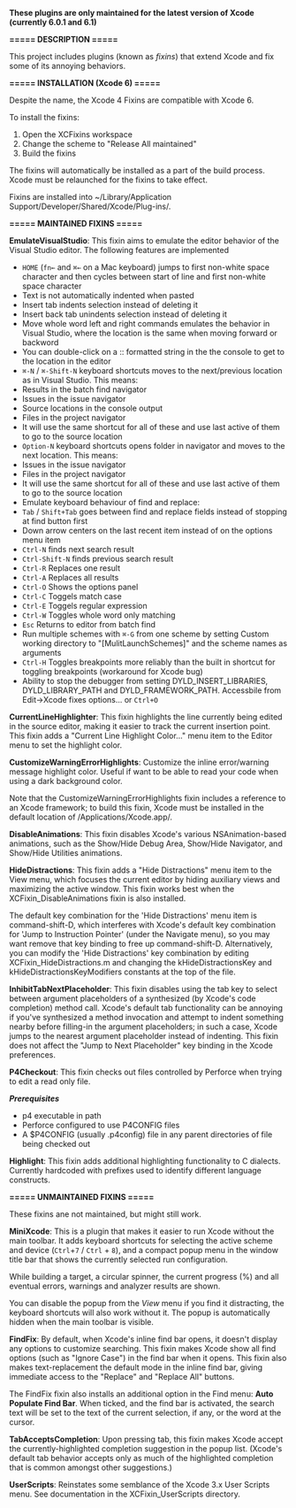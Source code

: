 __These plugins are only maintained for the latest version of Xcode (currently 6.0.1 and 6.1)__

__===== DESCRIPTION =====__

This project includes plugins (known as _fixins_) that extend Xcode
and fix some of its annoying behaviors.

__===== INSTALLATION (Xcode 6) =====__

Despite the name, the Xcode 4 Fixins are compatible with Xcode 6.

To install the fixins:

1. Open the XCFixins workspace
2. Change the scheme to "Release All maintained"
3. Build the fixins

The fixins will automatically be installed as a part of the build
process. Xcode must be relaunched for the fixins to take effect.

Fixins are installed into ~/Library/Application Support/Developer/Shared/Xcode/Plug-ins/.

__===== MAINTAINED FIXINS =====__

__EmulateVisualStudio__:
This fixin aims to emulate the editor behavior of the Visual Studio editor. The following features are implemented

+ `HOME` (`fn←` and `⌘←` on a Mac keyboard) jumps to first non-white space character and then cycles between start of line and first non-white space character
+ Text is not automatically indented when pasted
+ Insert tab indents selection instead of deleting it
+ Insert back tab unindents selection instead of deleting it
+ Move whole word left and right commands emulates the behavior in Visual Studio, where the location is the same when moving forward or backword
+ You can double-click on a <source>:<line>: formatted string in the the console to get to the location in the editor
+ `⌘-N` / `⌘-Shift-N` keyboard shortcuts moves to the next/previous location as in Visual Studio. This means:
 + Results in the batch find navigator
 + Issues in the issue navigator
 + Source locations in the console output
 + Files in the project navigator
 + It will use the same shortcut for all of these and use last active of them to go to the source location
+ `Option-N` keyboard shortcuts opens folder in navigator and moves to the next location. This means:
 + Issues in the issue navigator
 + Files in the project navigator
 + It will use the same shortcut for all of these and use last active of them to go to the source location
+ Emulate keyboard behaviour of find and replace:
 + `Tab` / `Shift+Tab` goes between find and replace fields instead of stopping at find button first
 + Down arrow centers on the last recent item instead of on the options menu item
 + `Ctrl-N` finds next search result
 + `Ctrl-Shift-N` finds previous search result
 + `Ctrl-R` Replaces one result
 + `Ctrl-A` Replaces all results
 + `Ctrl-O` Shows the options panel
 + `Ctrl-C` Toggels match case
 + `Ctrl-E` Toggels regular expression
 + `Ctrl-W` Toggles whole word only matching
 + `Esc` Returns to editor from batch find
+ Run multiple schemes with `⌘-G` from one scheme by setting Custom working directory to "[MulitLaunchSchemes]" and the scheme names as arguments
+ `Ctrl-H` Toggles breakpoints more reliably than the built in shortcut for toggling breakpoints (workaround for Xcode bug)
+ Ability to stop the debugger from setting DYLD_INSERT_LIBRARIES, DYLD_LIBRARY_PATH and DYLD_FRAMEWORK_PATH. Accessbile from Edit->Xcode fixes options... or `Ctrl+O`

__CurrentLineHighlighter__: This fixin highlights the line currently
being edited in the source editor, making it easier to track the
current insertion point. This fixin adds a "Current Line Highlight
Color..." menu item to the Editor menu to set the highlight color.

__CustomizeWarningErrorHighlights__: Customize the inline
error/warning message highlight color. Useful if want to be able to
read your code when using a dark background color.

Note that the CustomizeWarningErrorHighlights fixin includes a
reference to an Xcode framework; to build this fixin, Xcode must be
installed in the default location of /Applications/Xcode.app/.

__DisableAnimations__: This fixin disables Xcode's various
NSAnimation-based animations, such as the Show/Hide Debug Area,
Show/Hide Navigator, and Show/Hide Utilities animations.

__HideDistractions__: This fixin adds a "Hide Distractions" menu item
to the View menu, which focuses the current editor by hiding auxiliary
views and maximizing the active window. This fixin works best when the
XCFixin_DisableAnimations fixin is also installed.

The default key combination for the 'Hide Distractions' menu item is
command-shift-D, which interferes with Xcode's default key combination
for 'Jump to Instruction Pointer' (under the Navigate menu), so you
may want remove that key binding to free up command-shift-D.
Alternatively, you can modify the 'Hide Distractions' key combination
by editing XCFixin_HideDistractions.m and changing the
kHideDistractionsKey and kHideDistractionsKeyModifiers constants at
the top of the file.

__InhibitTabNextPlaceholder__: This fixin disables using the tab key
to select between argument placeholders of a synthesized (by Xcode's
code completion) method call. Xcode's default tab functionality can be
annoying if you've synthesized a method invocation and attempt to
indent something nearby before filling-in the argument placeholders;
in such a case, Xcode jumps to the nearest argument placeholder
instead of indenting. This fixin does not affect the "Jump to Next
Placeholder" key binding in the Xcode preferences.

__P4Checkout__:
This fixin checks out files controlled by Perforce when trying to edit a read only file.

***Prerequisites***

* p4 executable in path
* Perforce configured to use P4CONFIG files
* A $P4CONFIG (usually .p4config) file in any parent directories of file being checked out

__Highlight__:
This fixin adds additional highlighting functionality to C dialects. Currently hardcoded with prefixes used to identify different language constructs.

__===== UNMAINTAINED FIXINS =====__

These fixins ane not maintained, but might still work.

__MiniXcode__:
This is a plugin that makes it easier to run Xcode without the main toolbar. It adds keyboard shortcuts for selecting the active scheme and device (`Ctrl`+`7` / `Ctrl` + `8`), and a compact popup menu in the window title bar that shows the currently selected run configuration.

While building a target, a circular spinner, the current progress (%) and all eventual errors, warnings and analyzer results are shown. 

You can disable the popup from the _View_ menu if you find it distracting, the keyboard shortcuts will also work without it. The popup is automatically hidden when the main toolbar is visible.

__FindFix__: By default, when Xcode's inline find bar opens, it
doesn't display any options to customize searching. This fixin makes
Xcode show all find options (such as "Ignore Case") in the find bar
when it opens. This fixin also makes text-replacement the default mode
in the inline find bar, giving immediate access to the "Replace" and
"Replace All" buttons.

The FindFix fixin also installs an additional option in the Find menu:
__Auto Populate Find Bar__. When ticked, and the find bar is
activated, the search text will be set to the text of the current
selection, if any, or the word at the cursor.

__TabAcceptsCompletion__: Upon pressing tab, this fixin makes Xcode
accept the currently-highlighted completion suggestion in the popup
list. (Xcode's default tab behavior accepts only as much of the
highlighted completion that is common amongst other suggestions.)

__UserScripts__: Reinstates some semblance of the Xcode 3.x User
Scripts menu. See documentation in the XCFixin_UserScripts directory.


